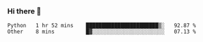 ### Hi there 👋

<!--START_SECTION:waka-->

```text
Python   1 hr 52 mins    ███████████████████████▒░   92.87 %
Other    8 mins          █▓░░░░░░░░░░░░░░░░░░░░░░░   07.13 %
```

<!--END_SECTION:waka-->
